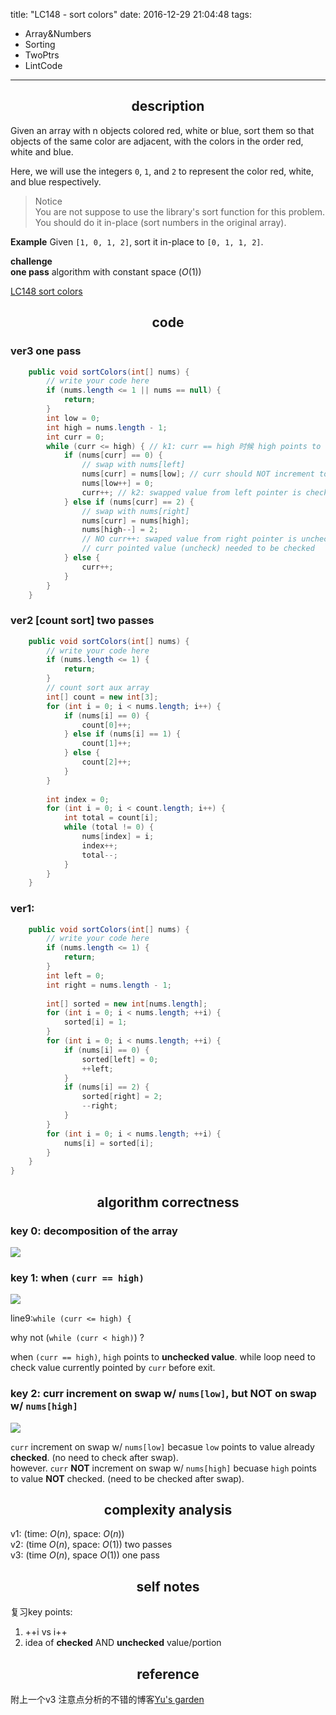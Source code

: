 title: "LC148 - sort colors"
date: 2016-12-29 21:04:48
tags:
- Array&Numbers
- Sorting
- TwoPtrs
- LintCode
---

## <center>description</center>    
Given an array with n objects colored red, white or blue, sort them so that objects of the same color are adjacent, with the colors in the order red, white and blue.

Here, we will use the integers `0`, `1`, and `2` to represent the color red, white, and blue respectively.


> Notice  
You are not suppose to use the library's sort function for this problem. 
You should do it in-place (sort numbers in the original array).

**Example**
Given `[1, 0, 1, 2]`, sort it in-place to `[0, 1, 1, 2]`.  

**challenge**  
**one pass** algorithm with constant space ($O(1)$)

[LC148 sort colors](http://www.lintcode.com/en/problem/sort-colors/#)

## <center>code</center>    

### ver3 one pass  

```java
    public void sortColors(int[] nums) {
        // write your code here
        if (nums.length <= 1 || nums == null) {
            return;
        }
        int low = 0;
        int high = nums.length - 1;
        int curr = 0;
        while (curr <= high) { // k1: curr == high 时候 high points to unchecked value
            if (nums[curr] == 0) {
                // swap with nums[left]
                nums[curr] = nums[low]; // curr should NOT increment to prevent skipping after swap
                nums[low++] = 0;
                curr++; // k2: swapped value from left pointer is checked.
            } else if (nums[curr] == 2) {
                // swap with nums[right]
                nums[curr] = nums[high];
                nums[high--] = 2;
                // NO curr++: swaped value from right pointer is unchecked, 
                // curr pointed value (uncheck) needed to be checked
            } else {
                curr++;
            }
        }
    }
```


<!--more-->

### ver2 [count sort] two passes
```java
    public void sortColors(int[] nums) {
        // write your code here
        if (nums.length <= 1) {
            return;
        }
        // count sort aux array
        int[] count = new int[3];
        for (int i = 0; i < nums.length; i++) {
            if (nums[i] == 0) {
                count[0]++;
            } else if (nums[i] == 1) {
                count[1]++;
            } else {
                count[2]++;
            }
        }
        
        int index = 0;
        for (int i = 0; i < count.length; i++) {
            int total = count[i];
            while (total != 0) {
                nums[index] = i;
                index++;
                total--;
            }
        }
    }
```

### ver1:

```java
    public void sortColors(int[] nums) {
        // write your code here
        if (nums.length <= 1) {
            return;
        }
        int left = 0;
        int right = nums.length - 1;
        
        int[] sorted = new int[nums.length];
        for (int i = 0; i < nums.length; ++i) {
            sorted[i] = 1;
        }
        for (int i = 0; i < nums.length; ++i) {
            if (nums[i] == 0) {
                sorted[left] = 0;
                ++left;
            }
            if (nums[i] == 2) {
                sorted[right] = 2;
                --right;
            }            
        }
        for (int i = 0; i < nums.length; ++i) {
            nums[i] = sorted[i]; 
        }
    }
}
```

## <center>algorithm correctness</center>    

### key 0: decomposition of the array  

![](http://7xihzu.com1.z0.glb.clouddn.com/20161229/1.png)


### key 1: when `(curr == high)`    

![](http://7xihzu.com1.z0.glb.clouddn.com/20161229/3.png)

line9:`while (curr <= high) { `

why not (`while (curr < high)`) ? 

when `(curr == high)`, `high` points to **unchecked value**. while loop need to check value currently pointed by `curr` before exit.  

### key 2: curr increment on swap w/ `nums[low]`, but NOT on swap w/ `nums[high]`  

![](http://7xihzu.com1.z0.glb.clouddn.com/20161229/2.png)

`curr` increment on swap w/ `nums[low]` becasue `low` points to value already **checked**. (no need to check after swap).   
however. `curr` **NOT** increment on swap w/ `nums[high]` becuase `high` points to value **NOT** checked. (need to be checked after swap).  


## <center>complexity analysis</center>    

v1: (time: $O(n)$, space: $O(n)$)  
v2: (time $O(n)$, space: $O(1)$) two passes   
v3: (time $O(n)$, space $O(1)$) one pass  

## <center>self notes</center>    
复习key points:  
1. ++i vs i++  
2. idea of **checked** AND **unchecked** value/portion  


## <center>reference</center>  

附上一个v3 注意点分析的不错的博客[Yu's garden](http://www.cnblogs.com/yuzhangcmu/p/4048668.html)

